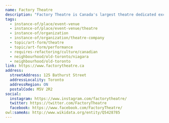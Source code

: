 ```yaml
---
name: Factory Theatre
description: "Factory Theatre is Canada's largest theatre dedicated exclusively to Canadian plays. Founded in 1970, Factory Theatre has been a vital force in developing and producing Canadian theatrical works for over five decades. The theatre operates from a purpose-built space on Bathurst Street, featuring a main stage and studio theatre. Factory has premiered hundreds of Canadian plays and nurtured generations of Canadian playwrights, actors, and directors, playing a crucial role in establishing a distinct Canadian theatrical voice."
tags:
  - instance-of/place/event-venue
  - instance-of/place/event-venue/theatre
  - instance-of/organization
  - instance-of/organization/theatre-company
  - topic/art-form/theatre
  - topic/art-form/performance
  - requires-refactoring/culture/canadian
  - neighbourhood/old-toronto/niagara
  - neighbourhood/old-toronto
link: https://www.factorytheatre.ca
address:
  streetAddress: 125 Bathurst Street
  addressLocality: Toronto
  addressRegion: ON
  postalCode: M5V 2R2
social:
  instagram: https://www.instagram.com/factorytheatre/
  twitter: https://twitter.com/FactoryTheatre
  facebook: https://www.facebook.com/FactoryTheatre/
owl:sameAs: http://www.wikidata.org/entity/Q5428785
---
```

